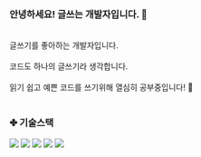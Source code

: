 ### 안녕하세요! 글쓰는 개발자입니다. 👋

<br> 글쓰기를 좋아하는 개발자입니다.</br>
<br> 코드도 하나의 글쓰기라 생각합니다.</br>
<br> 읽기 쉽고 예쁜 코드를 쓰기위해 열심히 공부중입니다! 🧐</br><br/>

### ✤ 기술스택
<div align="left">
	<img src="https://img.shields.io/badge/-JAVA-orange" />
	<img src="https://img.shields.io/badge/-Python-9cf" />
	<img src="https://img.shields.io/badge/-Spring-brightgreen" />
	<img src="https://img.shields.io/badge/-SpringBoot-brightgreen" />
	<img src="https://img.shields.io/badge/-JPA-blue" />
</div>
<!--
**mgKang3646/mgkang3646** is a ✨ _special_ ✨ repository because its `README.md` (this file) appears on your GitHub profile.

Here are some ideas to get you started:

- 🔭 I’m currently working on ...
- 🌱 I’m currently learning ...
- 👯 I’m looking to collaborate on ...
- 🤔 I’m looking for help with ...
- 💬 Ask me about ...
- 📫 How to reach me: ...
- 😄 Pronouns: ...
- ⚡ Fun fact: ...
-->
